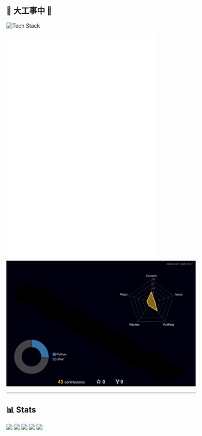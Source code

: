 ## 🚧 大工事中 🚧

![Tech Stack](https://skillicons.dev/icons?i=js,typescript,react,nodejs,python,docker)

<p align="left">
  <!-- Metrics 基本情報 -->
  <picture>
    <source media="(prefers-color-scheme: dark)" srcset="output/metrics.base.svg" width="400" />
    <source media="(prefers-color-scheme: light)" srcset="output/metrics.base.svg" width="400" />
    <img alt="GitHub Metrics" src="output/metrics.base.svg" width="400" />
  </picture>

  <!-- Metrics 詳細 -->
  <picture>
    <source media="(prefers-color-scheme: dark)" srcset="output/details.svg" width="400" />
    <source media="(prefers-color-scheme: light)" srcset="output/details.svg" width="400" />
    <img alt="GitHub Metrics Details" src="output/details.svg" width="400" />
  </picture>
</p>

<p align="left">
  <!-- 3D Contribution Graph -->
  <picture>
    <source media="(prefers-color-scheme: dark)" srcset="profile-3d-contrib/profile-night-rainbow.svg" width="700" />
    <source media="(prefers-color-scheme: light)" srcset="profile-3d-contrib/profile-season-animate.svg" width="700" />
    <img alt="3D Contribution Graph" src="profile-3d-contrib/profile-night-rainbow.svg" width="700" />
  </picture>
</p>

---

## 📊 Stats

![](http://github-profile-summary-cards.vercel.app/api/cards/profile-details?username=Sakura01117&theme=gruvbox)
![](http://github-profile-summary-cards.vercel.app/api/cards/repos-per-language?username=Sakura01117&theme=gruvbox)
![](http://github-profile-summary-cards.vercel.app/api/cards/most-commit-language?username=Sakura01117&theme=gruvbox)
![](http://github-profile-summary-cards.vercel.app/api/cards/stats?username=Sakura01117&theme=gruvbox)
![](http://github-profile-summary-cards.vercel.app/api/cards/productive-time?username=Sakura01117&theme=gruvbox&utcOffset=9)
